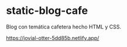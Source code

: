 # static-blog-cafe

Blog con temática cafetera hecho HTML y CSS.

https://jovial-otter-5dd85b.netlify.app/
